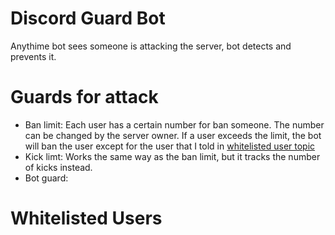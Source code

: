 # Discord Guard Bot
Anythime bot sees someone is attacking the server, bot detects and prevents it.

# Guards for attack
- Ban limit: Each user has a certain number for ban someone. The number can be changed by the server owner. If a user exceeds the limit, the bot will ban the user except for the user that I told in [whitelisted user topic](#whitelisted-users)
- Kick limt: Works the same way as the ban limit, but it tracks the number of kicks instead.
- Bot guard:

# Whitelisted Users
